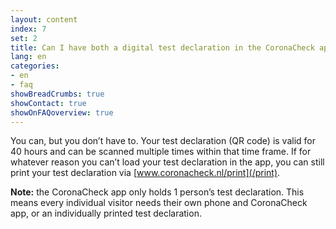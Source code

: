 ```yaml
---
layout: content
index: 7
set: 2
title: Can I have both a digital test declaration in the CoronaCheck app and a printed test declaration?
lang: en
categories:
- en
- faq
showBreadCrumbs: true
showContact: true
showOnFAQoverview: true
---
```

You can, but you don’t have to. Your test declaration (QR code) is valid for 40 hours and can be scanned multiple times within that time frame. If for whatever reason you can’t load your test declaration in the app, you can still print your test declaration via [www.coronacheck.nl/print](/print).

**Note:** the CoronaCheck app only holds 1 person’s test declaration. This means every individual visitor needs their own phone and CoronaCheck app, or an individually printed test declaration.
